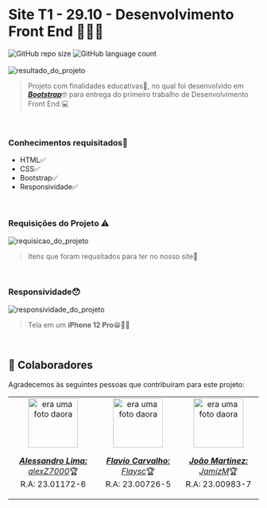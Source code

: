 # Site T1 - 29.10 - Desenvolvimento Front End 🧑🏼‍💻
![GitHub repo size](https://img.shields.io/github/repo-size/JamizM/SiteMaua?style=for-the-badge)
![GitHub language count](https://img.shields.io/github/languages/count/JamizM/SiteMaua?style=for-the-badge)
<br><br>
<img src="https://github.com/JamizM/SiteMaua/assets/78627928/7c5aef39-fddc-4fe8-94c0-d79a2e91df4c" alt="resultado_do_projeto"/>
>Projeto com finalidades educativas📖, no qual foi desenvolvido em <a href="https://getbootstrap.com/"><strong><i>Bootstrap</i></strong></a>🤓 para entrega do primeiro trabalho de Desenvolvimento Front End.💻
>
<br>
<h3>Conhecimentos requisitados🧠</h3>
<ul>
  <li>HTML✅</li>
  <li>CSS✅</li>
  <li>Bootstrap✅</li>
  <li>Responsividade✅</li>
</ul>
<br>
<h3>Requisições do Projeto ⚠️</h3>

<img src="https://github.com/JamizM/SiteMaua/assets/78627928/8f87bb9b-aafa-4b24-9503-d94bd1fec542" alt="requisicao_do_projeto"/> <br>
>Itens que foram requsitados para ter no nosso site📜
>
<br>
<h3>Responsividade😯</h3>

<img src="https://github.com/JamizM/SiteMaua/assets/78627928/fa9e521c-d1df-4b8e-8c4f-7cd7aa4ffebb" alt="responsividade_do_projeto"/> <br>
>Tela em um <strong>iPhone 12 Pro</strong>😁🤳🏼
>
<br>

## 🤝 Colaboradores
Agradecemos às seguintes pessoas que contribuíram para este projeto:
<table>
  <tr>
    <td align="center">
      <a href="#">
        <img src="https://avatars.githubusercontent.com/u/78627928?v=4" width="100px;" alt="era uma foto daora"/><br>
        <sub>
          <p><b><i>Alessandro Lima:</i></b> <a href="https://github.com/alexZ7000"><i>alexZ7000</i></a>🏆<br>R.A: 23.01172-6</p>
        </sub>
      </a>
    </td>
      <td align="center">
      <a href="#">
        <img src="https://avatars.githubusercontent.com/u/124106382?v=4" width="100px;" alt="era uma foto daora"/><br>
        <sub>
          <p><b><i>Flavio Carvalho:</i></b> <a href="https://github.com/Flavsc"><i>Flavsc</i></a>🏆<br>R.A: 23.00726-5</p>
        </sub>
      </a>
    </td>
        <td align="center">
      <a href="#">
        <img src="https://avatars.githubusercontent.com/u/133376282?v=4" width="100px;" alt="era uma foto daora"/><br>
        <sub>
          <p><b><i>João Martinez:</i></b> <a href="https://github.com/JamizM"><i>JamizM</i></a>🏆<br>R.A: 23.00983-7</p>
        </sub>
      </a>
    </td>
  </tr>
</table>
